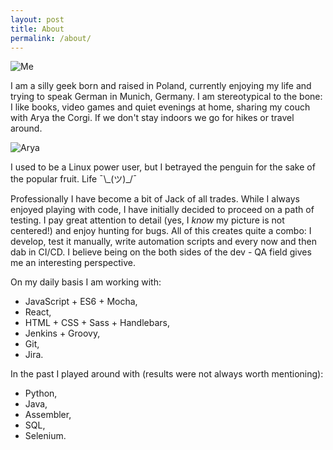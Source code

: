 ```yaml
---
layout: post
title: About
permalink: /about/
---
```


![Me](../assets/marta.jpg#about-picture)

I am a silly geek born and raised in Poland, currently enjoying my life and trying to speak German in Munich, Germany. I am stereotypical to the bone: I like books, video games and quiet evenings at home, sharing my couch with Arya the Corgi. If we don't stay indoors we go for hikes or travel around.

![Arya](../assets/arya.jpg#doggo)

I used to be a Linux power user, but I betrayed the penguin for the sake of the popular fruit.
Life ¯\\\_(ツ)_/¯

Professionally I have become a bit of Jack of all trades. While I always enjoyed playing with code, I have initially decided to proceed on a path of testing. I pay great attention to detail (yes, I *know* my picture is not centered!) and enjoy hunting for bugs. All of this creates quite a combo: I develop, test it manually, write automation scripts and every now and then dab in CI/CD. I believe being on the both sides of the dev - QA field gives me an interesting perspective.

On my daily basis I am working with:

* JavaScript + ES6 + Mocha,
* React,
* HTML + CSS + Sass + Handlebars,
* Jenkins + Groovy,
* Git,
* Jira.

In the past I played around with (results were not always worth mentioning):

* Python,
* Java,
* Assembler,
* SQL,
* Selenium.